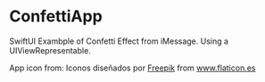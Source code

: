 # ConfettiApp

SwiftUI Exambple of Confetti Effect from iMessage.
Using a UIViewRepresentable.

App icon from:
Iconos diseñados por <a href="https://www.flaticon.es/autores/freepik" title="Freepik">Freepik</a> from <a href="https://www.flaticon.es/" title="Flaticon"> www.flaticon.es</a>
